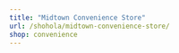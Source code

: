 ```yaml
---
title: "Midtown Convenience Store"
url: /shohola/midtown-convenience-store/
shop: convenience
---
```

